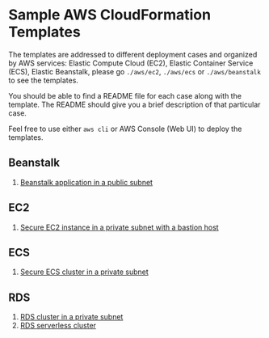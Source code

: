 # Sample AWS CloudFormation Templates
The templates are addressed to different deployment cases and organized by AWS services: Elastic Compute Cloud (EC2), Elastic Container Service (ECS),
Elastic Beanstalk, please go `./aws/ec2`, `./aws/ecs` or `./aws/beanstalk` to see the templates.

You should be able to find a README file for each case along with the template. The README should give you
a brief description of that particular case.

Feel free to use either `aws cli` or AWS Console (Web UI) to deploy the templates. 

## Beanstalk
1. [Beanstalk application in a public subnet](aws/beanstalk/beanstalk-public-subnet)

## EC2
1. [Secure EC2 instance in a private subnet with a bastion host](aws/ec2/ec2-private-subnet-with-bastion)

## ECS
1. [Secure ECS cluster in a private subnet](aws/ecs/ecs-fargate-private-subnet)

## RDS
1. [RDS cluster in a private subnet](aws/rds/rds-cluster-in-private-subnet)
1. [RDS serverless cluster](aws/rds/rds-cluster-severless)
